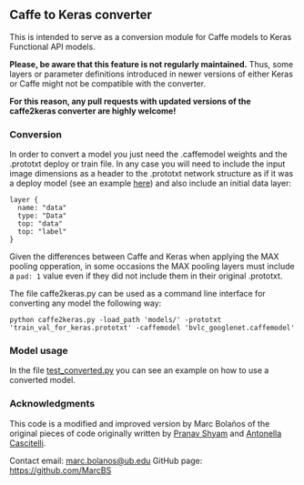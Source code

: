 ## Caffe to Keras converter

This is intended to serve as a conversion module for Caffe models to Keras Functional API models.

**Please, be aware that this feature is not regularly maintained.** Thus, some layers or parameter definitions introduced in newer versions of either Keras or Caffe might not be compatible with the converter.

**For this reason, any pull requests with updated versions of the caffe2keras converter are highly welcome!**


### Conversion

In order to convert a model you just need the .caffemodel weights and the .prototxt deploy or train file. In any case you will need to include the input image dimensions as a header to the .prototxt network structure as if it was a deploy model (see an example [here](models)) and also include an initial data layer:

```
layer {
  name: "data"
  type: "Data"
  top: "data"
  top: "label"
}
```

Given the differences between Caffe and Keras when applying the MAX pooling opperation, in some occasions the MAX pooling layers must include a `pad: 1` value even if they did not include them in their original .prototxt.

The file caffe2keras.py can be used as a command line interface for converting any model the following way:

```
python caffe2keras.py -load_path 'models/' -prototxt 'train_val_for_keras.prototxt' -caffemodel 'bvlc_googlenet.caffemodel'
```

### Model usage

In the file [test_converted.py](test_converted.py) you can see an example on how to use a converted model.


### Acknowledgments

This code is a modified and improved version by Marc Bolaños of the original pieces of code originally written by [Pranav Shyam](https://github.com/pranv) and [Antonella Cascitelli](https://github.com/lenlen).

Contact email: marc.bolanos@ub.edu
GitHub page: https://github.com/MarcBS
